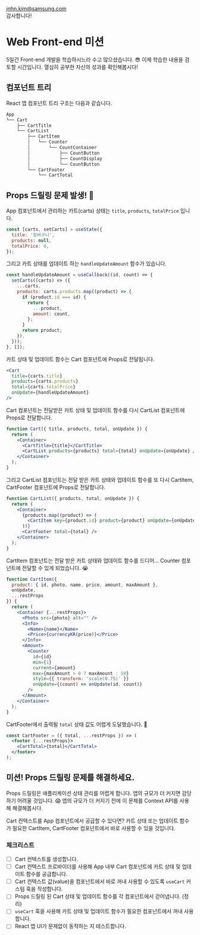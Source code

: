jnhn.kim@samsung.com  
감사합니다!
# Web Front-end 미션

5일간 Front-end 개발을 학습하시느라 수고 많으셨습니다. 😎
이제 학습한 내용을 검토할 시간입니다. 열심히 공부한 자신의 성과를 확인해봅시다!

## 컴포넌트 트리

React 앱 컴포넌트 트리 구조는 다음과 같습니다.

```sh
App
└── Cart
    ├── CartTitle
    └── CartList
        ├── CartItem
        │   └── Counter
        │       └── CountContainer
        │           ├── CountButton
        │           ├── CountDisplay
        │           └── CountButton
        └── CartFooter
            └── CartTotal
```

## Props 드릴링 문제 발생! 🚨

App 컴포넌트에서 관리하는 카트(carts) 상태는 `title`, `products`, `totalPrice` 입니다.

```jsx
const [carts, setCarts] = useState({
  title: '장바구니',
  products: null,
  totalPrice: 0,
});
```

그리고 카트 상태를 업데이트 하는 `handleUpdateAmount` 함수가 있습니다.

```jsx
const handleUpdateAmount = useCallback((id, count) => {
  setCarts((carts) => ({
    ...carts,
    products: carts.products.map((product) => {
      if (product.id === id) {
        return {
          ...product,
          amount: count,
        };
      }
      return product;
    }),
  }));
}, []);
```

카트 상태 및 업데이트 함수는 Cart 컴포넌트에 Props로 전달됩니다.

```jsx
<Cart
  title={carts.title}
  products={carts.products}
  total={carts.totalPrice}
  onUpdate={handleUpdateAmount}
/>
```

Cart 컴포넌트는 전달받은 카트 상태 및 업데이트 함수를 다시 CartList 컴포넌트에 Props로 전달합니다.

```jsx
function Cart({ title, products, total, onUpdate }) {
  return (
    <Container>
      <CartTitle>{title}</CartTitle>
      <CartList products={products} total={total} onUpdate={onUpdate} />
    </Container>
  );
}
```

그리고 CartList 컴포넌트는 전달 받은 카트 상태와 업데이트 함수를 또 다시 CartItem, CartFooter 컴포넌트에 Props로 전달합니다.

```jsx
function CartList({ products, total, onUpdate }) {
  return (
    <Container>
      {products.map((product) => (
        <CartItem key={product.id} product={product} onUpdate={onUpdate} />
      ))}
      <CartFooter total={total} />
    </Container>
  );
}
```

CartItem 컴포넌트는 전달 받은 카트 상태와 업데이트 함수를 드디어... Counter 컴포넌트에 전달할 수 있게 되었습니다. 😭

```jsx
function CartItem({
  product: { id, photo, name, price, amount, maxAmount },
  onUpdate,
  ...restProps
}) {
  return (
    <Container {...restProps}>
      <Photo src={photo} alt="" />
      <Info>
        <Name>{name}</Name>
        <Price>{currencyKR(price)}</Price>
      </Info>
      <Amount>
        <Counter
          id={id}
          min={1}
          current={amount}
          max={maxAmount > 0 ? maxAmount : 50}
          style={{ transform: 'scale(0.75)' }}
          onUpdate={(count) => onUpdate(id, count)}
        />
      </Amount>
    </Container>
  );
}
```

CartFooter에서 출력될 `total` 상태 값도 어렵게 도달했습니다. 🥲

```jsx
const CartFooter = ({ total, ...restProps }) => (
  <footer {...restProps}>
    <CartTotal>{total}</CartTotal>
  </footer>
);
```

## 미션! Props 드릴링 문제를 해결하세요.

Props 드릴링은 애플리케이션 상태 관리를 어렵게 합니다. 앱의 규모가 더 커지면 감당하기 어려울 것입니다. 😱
앱의 규모가 더 커지기 전에 이 문제를 Context API를 사용해 해결해봅시다.

Cart 컨텍스트를 App 컴포넌트에서 공급할 수 있다면?
카트 상태 또는 업데이트 함수가 필요한 CartItem, CartFooter 컴포넌트에서 바로 사용할 수 있을 것입니다.

### 체크리스트

- [ ] Cart 컨텍스트를 생성합니다.
- [ ] Cart 컨텍스트 프로바이더를 사용해 App 내부 Cart 컴포넌트에 카트 상태 및 업데이트 함수를 공급합니다.
- [ ] Cart 컨텍스트 값(value)을 컴포넌트에서 바로 꺼내 사용할 수 있도록 `useCart` 커스텀 훅을 작성합니다.
- [ ] Props 드릴링 된 Cart 상태 및 업데이트 함수를 각 컴포넌트에서 걷어냅니다. (정리)
- [ ] `useCart` 훅을 사용해 카트 상태 및 업데이트 함수가 필요한 컴포넌트에서 꺼내 사용합니다.
- [ ] React 앱 UI가 문제없이 동작하는 지 테스트합니다.
